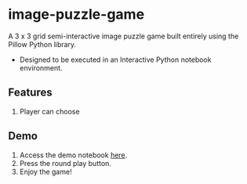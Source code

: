 # image-puzzle-game
A 3 x 3 grid semi-interactive image puzzle game built entirely using the Pillow Python library.

- Designed to be executed in an Interactive Python notebook environment.

## Features
1. Player can choose

## Demo
1. Access the demo notebook [here](https://colab.research.google.com/github/francisohara24/image-puzzle-game/blob/master/demo.ipynb).
2. Press the round play button.
3. Enjoy the game!
